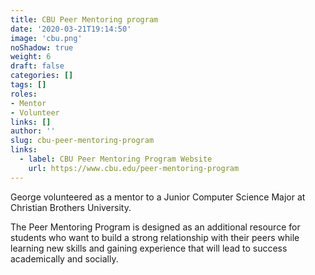 ```yaml
---
title: CBU Peer Mentoring program
date: '2020-03-21T19:14:50'
image: 'cbu.png'
noShadow: true
weight: 6
draft: false
categories: []
tags: []
roles:
- Mentor
- Volunteer
links: []
author: ''
slug: cbu-peer-mentoring-program
links:
  - label: CBU Peer Mentoring Program Website
    url: https://www.cbu.edu/peer-mentoring-program
---
```


George volunteered as a mentor to a Junior Computer Science Major at Christian
Brothers University.  
  
The Peer Mentoring Program is designed as an additional resource for students
who want to build a strong relationship with their peers while learning new
skills and gaining experience that will lead to success academically and
socially.
